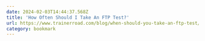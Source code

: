 ```yaml
---
date: 2024-02-03T14:44:37.568Z
title: 'How Often Should I Take An FTP Test?'
url: https://www.trainerroad.com/blog/when-should-you-take-an-ftp-test/
category: bookmark
---
```

